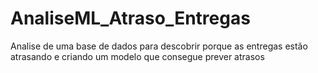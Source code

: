# AnaliseML_Atraso_Entregas
Analise de uma base de dados para descobrir porque as entregas estão atrasando e criando um modelo que consegue prever atrasos

